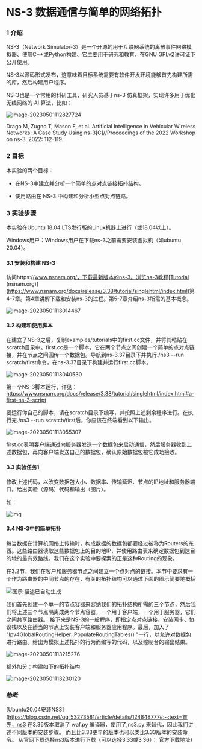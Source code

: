 # NS-3 数据通信与简单的网络拓扑

### 1 介绍

NS-3（Network Simulator-3）是一个开源的用于互联网系统的离散事件网络模拟器、使用C++或Python构建、它主要用于研究和教育，在GNU GPLv2许可证下公开使用。

NS-3以源码形式发布，这意味着目标系统需要有软件开发环境能够首先构建所需的库，然后构建用户程序。

NS-3也是一个常用的科研工具，研究人员基于ns-3 仿真框架，实现许多用于优化无线网络的 AI 算法，比如：

![image-20230501112827724](F:\LIChee_Computer_Network\docs\lab04_NS-3\README.assets\image-20230501112827724.png)

Drago M, Zugno T, Mason F, et al. Artificial Intelligence in Vehicular Wireless Networks: A Case Study Using ns-3[C]//Proceedings of the 2022 Workshop on ns-3. 2022: 112-119.

### 2 目标

本实验的两个目标：

- 在NS-3中建立并分析一个简单的点对点链接拓扑结构。

- 使用路由在 NS-3 中构建和分析小型点对点链路。

### 3 实验步骤

本实验在Ubuntu 18.04 LTS发行版的Linux机器上进行（或18.04以上）。

Windows用户：Windows用户在下载ns-3之前需要安装虚拟机（如ubuntu 20.04）。

#### 3.1 安装和构建 NS-3

访问https://www.nsnam.org/，下载最新版本的ns-3。浏览ns-3教程[Tutorial (nsnam.org)](https://www.nsnam.org/docs/release/3.38/tutorial/singlehtml/index.html)第4-7章。第4章讲解下载和安装ns-3的过程。第5-7章介绍ns-3所需的基本概念。

![image-20230501113014467](F:\LIChee_Computer_Network\docs\lab04_NS-3\README.assets\image-20230501113014467.png)

#### 3.2 构建和使用脚本

在建立了NS-3之后，复制examples/tutorials中的first.cc文件，并将其粘贴在 scratch目录中。first.cc是一个脚本，它在两个节点之间创建一个简单的点对点链接，并在节点之间回传一个数据包。导航到ns-3.37目录下并执行./ns3 --run scratch/first命令，在ns-3.37目录下构建并运行first.cc脚本。

![image-20230501113040530](F:\LIChee_Computer_Network\docs\lab04_NS-3\README.assets\image-20230501113040530.png)

第一个NS-3脚本运行，详见：https://www.nsnam.org/docs/release/3.38/tutorial/singlehtml/index.html#a-first-ns-3-script

要运行你自己的脚本，请在scratch目录下编写，并按照上述剩余程序进行。在执行完./ns3 --run scratch/first后，你应该在终端看到以下输出。

![image-20230501113055307](F:\LIChee_Computer_Network\docs\lab04_NS-3\README.assets\image-20230501113055307.png)

first.cc表明客户端通过向服务器发送一个数据包来启动通信，然后服务器收到上述数据包，再向客户端发送自己的数据包，确认原始数据包被它成功接收。  

#### 3.3 实验任务1

修改上述代码，以改变数据包大小、数据率、传输延迟、节点的IP地址和服务器端口。给出实验（源码）代码和输出（图片）。

如：

![img](F:\LIChee_Computer_Network\docs\lab04_NS-3\README.assets\clip_image002.png)

#### 3.4 NS-3中的简单拓扑

每当数据在计算机网络上传输时，构成数据的数据包都要经过被称为Routers的东西。这些路由器读取这些数据包上的目的地IP，并使用路由表来确定数据包到达目的地的最有效路线。我们在这个实验中要探索的正是这种Routing的现象。

在3.2节，我们在客户和服务器节点之间建立一个点对点的链接。本节中要求有一个作为路由器的中间节点的存在，有关的拓扑结构可以通过下面的图示简要地概括

![图示  描述已自动生成](F:\LIChee_Computer_Network\docs\lab04_NS-3\README.assets\clip_image002.jpg)

我们首先创建一个单一的节点容器来容纳我们的拓扑结构所需的三个节点，然后我们将上述三个节点隔离成两个节点容器，一个用于客户端，一个用于服务器，它们之间共享路由器。 接下来是NS-3的一般程序，即指定点对点链接、安装网卡、协议栈以及在适当的节点上安装客户端和服务器应用程序。最后，加入了 "Ipv4GlobalRoutingHelper::PopulateRoutingTables() "一行，以允许对数据包进行路由。给出为模拟上述拓扑的行为而编写的代码，以及控制台的输出结果。

![image-20230501113215276](F:\LIChee_Computer_Network\docs\lab04_NS-3\README.assets\image-20230501113215276.png)

额外加分：构建如下的拓扑结构

![image-20230501113230120](F:\LIChee_Computer_Network\docs\lab04_NS-3\README.assets\image-20230501113230120.png)

### 参考

[Ubuntu20.04安装NS3](https://blog.csdn.net/qq_53273581/article/details/124848777#:~:text=首先，ns3 在3.36版本取消了 waf.py 编译器，使用了,ns3.py 来替代，因此我们讲述不同版本的安装步骤。 而且比3.33更早的版本也可以类比3.33版本的安装命令。 从官网下载选择ns3版本进行下载（可以选择3.33或3.36）： 官方下载地址)